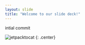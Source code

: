 ```yaml
---
layout: slide
title: "Welcome to our slide deck!"
---
```


intial commit

![jetpacktocat](https://octodex.github.com/images/jetpacktocat.png)
{: .center}
